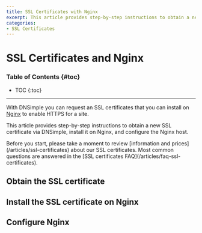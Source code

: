 ```yaml
---
title: SSL Certificates with Nginx
excerpt: This article provides step-by-step instructions to obtain a new SSL certificate via DNSimple, install it on Nginx, and configure the Nginx host.
categories:
- SSL Certificates
---
```


# SSL Certificates and Nginx

### Table of Contents {#toc}

* TOC
{:toc}

---

With DNSimple you can request an SSL certificates that you can install on [Nginx](https://www.nginx.com/resources/wiki/) to enable HTTPS for a site.

This article provides step-by-step instructions to obtain a new SSL certificate via DNSimple, install it on Nginx, and configure the Nginx host.

<callout>
Before you start, please take a moment to review [information and prices](/articles/ssl-certificates) about our SSL certificates. Most common questions are answered in the [SSL certificates FAQ](/articles/faq-ssl-certificates).
</callout>


## Obtain the SSL certificate

## Install the SSL certificate on Nginx

## Configure Nginx

